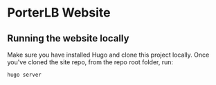 # PorterLB Website

## Running the website locally

Make sure you have installed Hugo and clone this project locally. Once you've cloned the site repo, from the repo root folder, run:


```
hugo server
```
